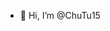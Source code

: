 - 👋 Hi, I’m @ChuTu15


<!---
ChuTu15/ChuTu15 is a ✨ special ✨ repository because its `README.md` (this file) appears on your GitHub profile.
You can click the Preview link to take a look at your changes.
--->
